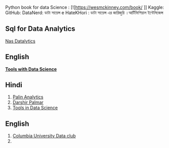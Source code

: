 Python book for data Science : [![https://wesmckinney.com/book/ ]]
Kaggle: [](https://www.kaggle.com/datasets/lukebarousse/data-analyst-job-postings-google-search)
GitHub:[](https://github.com/lukebarousse/Data_Analyst_Streamlit_App_V1)
DataNerd:[](https://datanerd.tech/About)
ডাটা সায়েন্স  e HateKHori : [](https://datasinsightsbd.gitbook.io/dsbook/probability)
ডাটা সায়েন্স এর জারিজুরি ।আর্টিফিশিয়াল ইন্টেলিজেন্স[](https://medium.com/@reyadrahman/%E0%A6%A1%E0%A6%BE%E0%A6%9F%E0%A6%BE-%E0%A6%B8%E0%A6%BE%E0%A7%9F%E0%A7%87%E0%A6%A8%E0%A7%8D%E0%A6%B8-%E0%A6%8F%E0%A6%B0-%E0%A6%9C%E0%A6%BE%E0%A6%B0%E0%A6%BF%E0%A6%9C%E0%A7%81%E0%A6%B0%E0%A6%BF-%E0%A6%86%E0%A6%B0%E0%A7%8D%E0%A6%9F%E0%A6%BF%E0%A6%AB%E0%A6%BF%E0%A6%B6%E0%A6%BF%E0%A7%9F%E0%A6%BE%E0%A6%B2-%E0%A6%87%E0%A6%A8%E0%A7%8D%E0%A6%9F%E0%A7%87%E0%A6%B2%E0%A6%BF%E0%A6%9C%E0%A7%87%E0%A6%A8%E0%A7%8D%E0%A6%B8-d1453397ea84)
## Sql for Data Analytics
[Nas Datalytics ](https://www.youtube.com/watch?v=MOcTzaUoHRE&t=76s)


## English 
**[Tools with Data Science ](https://www.youtube.com/@se-lr5ff/streams)**

## Hindi
1. [ Palin Analytics](https://www.youtube.com/@palinanalytics/playlists)
2. [Darshir Palmar](https://youtu.be/hf2go3E2m8g?si=9vLsd87G_mp6IqVE)
3. [Tools in Data Science](https://www.youtube.com/@se-lr5ff/streams)


## English
1. [Columbia University Data club](https://www.youtube.com/watch?v=LExkr8WrjHo&list=PLn2mSnvztA5sEcprBA0wpoN_tYlSX7U91)
2. 


